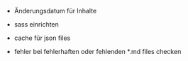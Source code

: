 

* Änderungsdatum für Inhalte

* sass einrichten


* cache für json files
* fehler bei fehlerhaften oder fehlenden *.md files checken